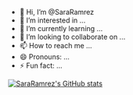 - 👋 Hi, I’m @SaraRamrez
- 👀 I’m interested in ...
- 🌱 I’m currently learning ...
- 💞️ I’m looking to collaborate on ...
- 📫 How to reach me ...
- 😄 Pronouns: ...
- ⚡ Fun fact: ...


[![SaraRamrez's GitHub stats](https://github-readme-stats.vercel.app/api?username=SaraRamrez)](https://github.com/anuraghazra/github-readme-stats)
<!---
SaraRamrez/SaraRamrez is a ✨ special ✨ repository because its `README.md` (this file) appears on your GitHub profile.
You can click the Preview link to take a look at your changes.
--->
